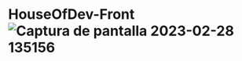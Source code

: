 # HouseOfDev-Front![Captura de pantalla 2023-02-28 135156](https://user-images.githubusercontent.com/101590740/221922039-6f906aea-913a-431c-8582-926fb3b711ee.jpg)
